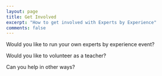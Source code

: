 ```yaml
---
layout: page
title: Get Involved
excerpt: "How to get involved with Experts by Experience"
comments: false
---
```


Would you like to run your own experts by experience event?

Would you like to volunteer as a teacher?

Can you help in other ways?
